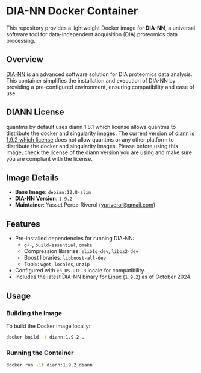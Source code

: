 # DIA-NN Docker Container

This repository provides a lightweight Docker image for **DIA-NN**, a universal software tool for data-independent acquisition (DIA) proteomics data processing.

## **Overview**

[DIA-NN](https://github.com/vdemichev/DiaNN) is an advanced software solution for DIA proteomics data analysis. This container simplifies the installation and execution of DIA-NN by providing a pre-configured environment, ensuring compatibility and ease of use.

## **DIANN License**

quantms by default uses diann 1.8.1 which license allows quantms to distribute the docker and singularity images. The [current version of diann is 1.9.2 which license](DIANN1.9.2-LICENSE.txt) does not allow quantms or any other platform to distribute the docker and singularity images. Please before using this image, check the license of the diann version you are using and make sure you are compliant with the license.

## **Image Details**

- **Base Image**: `debian:12.8-slim`
- **DIA-NN Version**: `1.9.2`
- **Maintainer**: Yasset Perez-Riverol ([ypriverol@gmail.com](mailto:ypriverol@gmail.com))

## **Features**

- Pre-installed dependencies for running DIA-NN:
  - `g++`, `build-essential`, `cmake`
  - Compression libraries: `zlib1g-dev`, `libbz2-dev`
  - Boost libraries: `libboost-all-dev`
  - Tools: `wget`, `locales`, `unzip`
- Configured with `en_US.UTF-8` locale for compatibility.
- Includes the latest DIA-NN binary for Linux (`1.9.2`) as of October 2024.

## **Usage**

### **Building the Image**

To build the Docker image locally:

```bash
docker build -t diann:1.9.2 .
```

### **Running the Container**

```bash
docker run -it diann:1.9.2 diann
```
